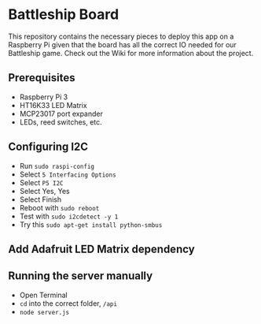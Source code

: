 # Battleship Board

This repository contains the necessary pieces to deploy this app on a Raspberry Pi given that the board has all the correct IO needed for our Battleship game. Check out the Wiki for more information about the project.

## Prerequisites
 * Raspberry Pi 3 
 * HT16K33 LED Matrix
 * MCP23017 port expander 
 * LEDs, reed switches, etc.
  
## Configuring I2C
  * Run `sudo raspi-config` 
  * Select `5 Interfacing Options`
  * Select `P5 I2C`
  * Select Yes, Yes
  * Select Finish
  * Reboot with `sudo reboot`
  * Test with `sudo i2cdetect -y 1`
  * Try this `sudo apt-get install python-smbus`
  
## Add Adafruit LED Matrix dependency
  
## Running the server manually
 * Open Terminal
 * `cd` into the correct folder, `/api`
 * `node server.js`